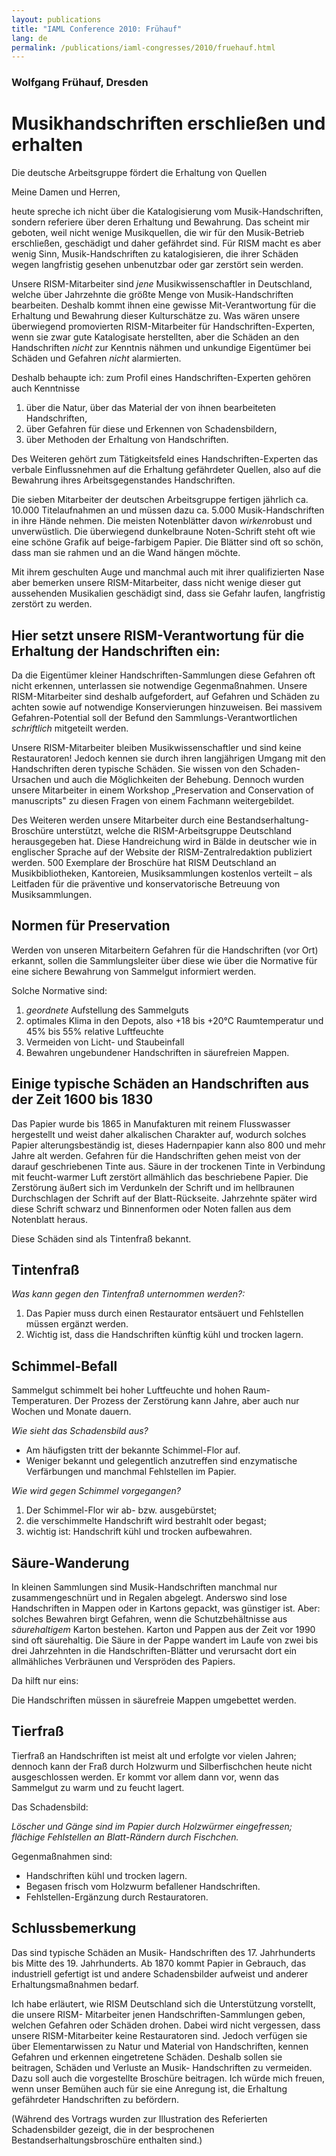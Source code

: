 ```yaml
---
layout: publications
title: "IAML Conference 2010: Frühauf"
lang: de
permalink: /publications/iaml-congresses/2010/fruehauf.html
---
```


### Wolfgang Frühauf, Dresden

# Musikhandschriften erschließen und erhalten

Die deutsche Arbeitsgruppe fördert die Erhaltung von Quellen

Meine Damen und Herren,

heute spreche ich nicht über die Katalogisierung vom Musik-Handschriften, sondern referiere über deren Erhaltung und Bewahrung. Das scheint mir geboten, weil nicht wenige Musikquellen,  die wir für den Musik-Betrieb erschließen, geschädigt und daher gefährdet sind. Für RISM macht es aber wenig Sinn, Musik-Handschriften zu katalogisieren, die ihrer Schäden wegen langfristig gesehen unbenutzbar oder gar zerstört sein werden.

Unsere RISM-Mitarbeiter sind *jene* Musikwissenschaftler in Deutschland, welche über Jahrzehnte die größte Menge von Musik-Handschriften bearbeiten. Deshalb kommt ihnen eine gewisse Mit-Verantwortung für die Erhaltung und Bewahrung dieser Kulturschätze zu. Was wären unsere überwiegend promovierten RISM-Mitarbeiter für Handschriften-Experten, wenn sie zwar gute Katalogisate herstellten, aber die Schäden an den Handschriften *nicht* zur Kenntnis nähmen und unkundige Eigentümer bei Schäden und Gefahren *nicht* alarmierten.

Deshalb behaupte ich: zum Profil eines Handschriften-Experten gehören auch Kenntnisse

1. über die Natur, über das 	Material der von ihnen bearbeiteten Handschriften,
2. über Gefahren für diese und 	Erkennen von Schadensbildern,
3. über Methoden der Erhaltung von 	Handschriften.

Des Weiteren gehört zum Tätigkeitsfeld eines Handschriften-Experten das verbale Einflussnehmen auf die Erhaltung gefährdeter Quellen, also auf die Bewahrung ihres Arbeitsgegenstandes Handschriften.

Die sieben Mitarbeiter der deutschen Arbeitsgruppe fertigen jährlich ca. 10.000 Titelaufnahmen an und müssen dazu ca. 5.000 Musik-Handschriften in ihre Hände nehmen. Die meisten Notenblätter davon *wirken*robust und unverwüstlich. Die überwiegend dunkelbraune Noten-Schrift steht oft wie eine schöne Grafik auf beige-farbigem Papier. Die Blätter sind oft so schön, dass man sie rahmen und an die Wand hängen möchte.

Mit ihrem geschulten Auge und manchmal auch mit ihrer qualifizierten Nase aber bemerken unsere RISM-Mitarbeiter, dass nicht wenige dieser gut aussehenden Musikalien geschädigt sind, dass sie Gefahr laufen, langfristig zerstört zu werden.

## Hier setzt unsere RISM-Verantwortung für die Erhaltung der Handschriften ein:

Da die Eigentümer kleiner Handschriften-Sammlungen diese Gefahren oft nicht erkennen, unterlassen sie notwendige Gegenmaßnahmen. Unsere RISM-Mitarbeiter sind deshalb aufgefordert, auf Gefahren und Schäden zu achten sowie auf notwendige Konservierungen hinzuweisen. Bei massivem Gefahren-Potential soll der Befund den Sammlungs-Verantwortlichen *schriftlich* mitgeteilt werden.

Unsere RISM-Mitarbeiter bleiben Musikwissenschaftler und sind keine Restauratoren! Jedoch kennen sie durch ihren langjährigen Umgang mit den Handschriften deren typische Schäden. Sie wissen von den Schaden-Ursachen und auch die Möglichkeiten der Behebung. Dennoch wurden unsere Mitarbeiter in einem Workshop „Preservation and Conservation of manuscripts" zu diesen Fragen von einem Fachmann weitergebildet.

Des Weiteren werden unsere Mitarbeiter durch eine Bestandserhaltung-Broschüre unterstützt, welche die RISM-Arbeitsgruppe Deutschland herausgegeben hat. Diese Handreichung wird in Bälde in deutscher wie in englischer Sprache auf der Website der RISM-Zentralredaktion publiziert werden. 500 Exemplare der Broschüre hat RISM Deutschland an Musikbibliotheken, Kantoreien, Musiksammlungen kostenlos verteilt – als Leitfaden für die präventive und konservatorische Betreuung von Musiksammlungen.

## Normen für Preservation

Werden von unseren Mitarbeitern Gefahren für die Handschriften (vor Ort) erkannt, sollen die Sammlungsleiter über diese wie über die Normative für eine sichere Bewahrung von Sammelgut informiert werden.

Solche Normative sind:

1. *geordnete* Aufstellung des Sammelguts
2. optimales Klima in den Depots, also +18 bis +20°C Raumtemperatur und 45% bis 55% relative Luftfeuchte
3. Vermeiden von Licht- und Staubeinfall
4. Bewahren ungebundener Handschriften in säurefreien Mappen.

## Einige typische Schäden an Handschriften aus der Zeit 1600 bis 1830

Das Papier wurde bis 1865 in Manufakturen mit reinem Flusswasser hergestellt und weist daher alkalischen Charakter auf, wodurch solches Papier alterungsbeständig ist, dieses Hadernpapier kann also 800 und mehr Jahre alt werden. Gefahren für die Handschriften gehen meist von der darauf geschriebenen Tinte aus. Säure in der trockenen Tinte in Verbindung mit feucht-warmer Luft zerstört allmählich das beschriebene Papier. Die Zerstörung äußert sich im Verdunkeln der Schrift und im hellbraunen Durchschlagen der Schrift auf der Blatt-Rückseite. Jahrzehnte später wird diese Schrift schwarz und Binnenformen oder Noten fallen aus dem Notenblatt heraus.

Diese Schäden sind als Tintenfraß bekannt.

## Tintenfraß

*Was kann gegen den Tintenfraß unternommen werden?:*

1. Das Papier muss durch einen 	Restaurator entsäuert und Fehlstellen müssen ergänzt werden.
2. Wichtig ist, dass die 	Handschriften künftig kühl und trocken lagern.

## Schimmel-Befall

Sammelgut schimmelt bei hoher Luftfeuchte und hohen Raum-Temperaturen. Der Prozess der Zerstörung kann Jahre, aber auch nur Wochen und Monate dauern.

*Wie sieht das Schadensbild aus?*

- Am häufigsten tritt der bekannte Schimmel-Flor auf.
- Weniger bekannt und gelegentlich anzutreffen sind enzymatische Verfärbungen und    manchmal Fehlstellen im Papier.

*Wie wird gegen Schimmel vorgegangen?*

1. Der Schimmel-Flor wir ab- bzw. ausgebürstet;
2. die verschimmelte Handschrift wird bestrahlt oder begast;
3. wichtig ist: Handschrift kühl und trocken aufbewahren.

## Säure-Wanderung

In kleinen Sammlungen sind Musik-Handschriften manchmal nur zusammengeschnürt und in Regalen abgelegt. Anderswo sind lose Handschriften in Mappen oder in Kartons gepackt, was günstiger ist. Aber: solches Bewahren birgt Gefahren, wenn die Schutzbehältnisse aus *säurehaltigem* Karton bestehen. Karton und Pappen aus der Zeit vor 1990 sind oft säurehaltig. Die Säure in der Pappe wandert im Laufe von zwei bis drei Jahrzehnten in die Handschriften-Blätter und verursacht dort ein allmähliches Verbräunen und Verspröden des Papiers.

Da hilft nur eins:

Die Handschriften müssen in säurefreie Mappen umgebettet werden.

## Tierfraß

Tierfraß an Handschriften ist meist alt und erfolgte vor vielen Jahren; dennoch kann der Fraß durch Holzwurm und Silberfischchen heute nicht ausgeschlossen werden. Er kommt vor allem dann vor, wenn das Sammelgut zu warm und zu feucht lagert.

Das Schadensbild:

*Löscher und Gänge sind im Papier durch Holzwürmer eingefressen; flächige Fehlstellen an Blatt-Rändern durch Fischchen.*

Gegenmaßnahmen sind:

* Handschriften kühl und trocken lagern.
* Begasen frisch vom Holzwurm befallener  Handschriften.
* Fehlstellen-Ergänzung durch Restauratoren.

## Schlussbemerkung

Das sind typische Schäden an Musik- Handschriften des 17. Jahrhunderts bis Mitte des 19. Jahrhunderts. Ab 1870 kommt Papier in Gebrauch, das industriell gefertigt ist und andere Schadensbilder aufweist und anderer Erhaltungsmaßnahmen bedarf.

Ich habe erläutert, wie RISM Deutschland sich die Unterstützung vorstellt, die unsere RISM-  Mitarbeiter jenen Handschriften-Sammlungen geben, welchen Gefahren oder Schäden drohen. Dabei wird nicht vergessen, dass unsere RISM-Mitarbeiter keine Restauratoren sind. Jedoch verfügen sie über Elementarwissen zu Natur und Material von Handschriften, kennen Gefahren und erkennen eingetretene Schäden. Deshalb sollen sie beitragen, Schäden und Verluste an Musik- Handschriften zu vermeiden. Dazu soll auch die vorgestellte Broschüre beitragen. Ich würde mich freuen, wenn unser Bemühen auch für sie eine Anregung ist, die Erhaltung gefährdeter Handschriften zu befördern.

(Während des Vortrags wurden zur Illustration des Referierten Schadensbilder gezeigt, die in der besprochenen Bestandserhaltungsbroschüre enthalten sind.)